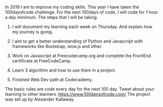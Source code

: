 In 2019 I am to improve my coding skills. This year I have taken the 100dayofcode challenge.  For the next 100days of code, I will code for 1 hour a day minimum. The steps that I will be taking. 

1) I will document my learning each week on Thursday.  And explain how my journey is going.

2) I aim to get a better understanding of Python and Javascript with frameworks  like Bootstrap,  wow.js and other.  

3) Work on Javascript at Freecodecamp.org and complete the FrontEnd certificate at FreeCodeCamp.

4) Learn 3 algorithm and how to use them in a project.

5) Finished Web Dev path at Codecademy. 

The basic rules are code every day for the next 100 day. 
Tweet about your learning to other learners. 
https://www.100daysofcode.com/
The project was set up by  Alexander Kallaway. 